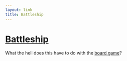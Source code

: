 ```yaml
---
layout: link
title: Battleship
---
```


#	[Battleship][]

What the hell does this have to do with the [board game][hasbro]?

[Battleship]: http://trailers.apple.com/trailers/universal/battleship/
	"Battleship &mdash; Movie Trailer"
[hasbro]: http://www.hasbro.com/games/en_US/battleship/
	"Hasbro Games &mdash; Battleship Game"